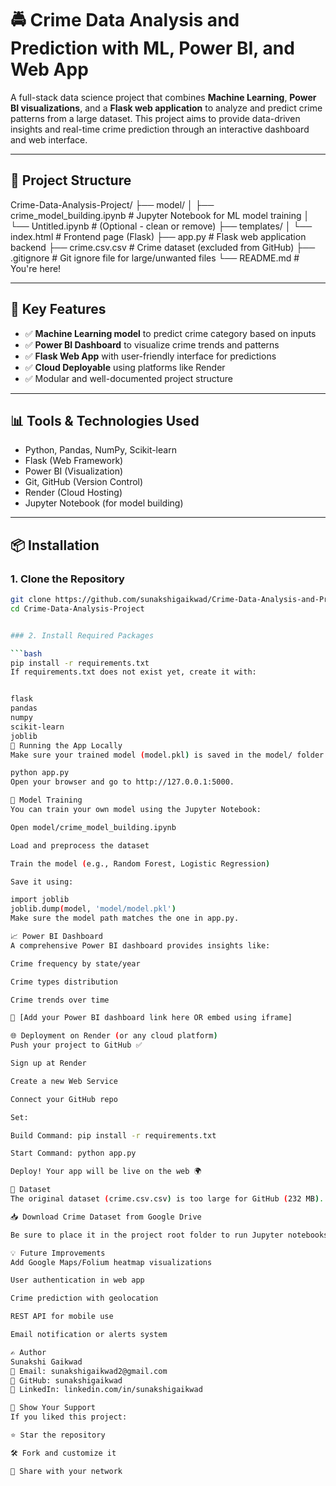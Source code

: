 # 🚔 Crime Data Analysis and Prediction with ML, Power BI, and Web App

A full-stack data science project that combines **Machine Learning**, **Power BI visualizations**, and a **Flask web application** to analyze and predict crime patterns from a large dataset. This project aims to provide data-driven insights and real-time crime prediction through an interactive dashboard and web interface.

---

## 📁 Project Structure

Crime-Data-Analysis-Project/
├── model/
│ ├── crime_model_building.ipynb # Jupyter Notebook for ML model training
│ └── Untitled.ipynb # (Optional - clean or remove)
├── templates/
│ └── index.html # Frontend page (Flask)
├── app.py # Flask web application backend
├── crime.csv.csv # Crime dataset (excluded from GitHub)
├── .gitignore # Git ignore file for large/unwanted files
└── README.md # You're here!


---

## 🧠 Key Features

- ✅ **Machine Learning model** to predict crime category based on inputs
- ✅ **Power BI Dashboard** to visualize crime trends and patterns
- ✅ **Flask Web App** with user-friendly interface for predictions
- ✅ **Cloud Deployable** using platforms like Render
- ✅ Modular and well-documented project structure

---

## 📊 Tools & Technologies Used

- Python, Pandas, NumPy, Scikit-learn
- Flask (Web Framework)
- Power BI (Visualization)
- Git, GitHub (Version Control)
- Render (Cloud Hosting)
- Jupyter Notebook (for model building)

---

## 📦 Installation

### 1. Clone the Repository

```bash
git clone https://github.com/sunakshigaikwad/Crime-Data-Analysis-and-Prediction-with-ML-Power-BI-and-Web-App.git
cd Crime-Data-Analysis-Project


### 2. Install Required Packages

```bash
pip install -r requirements.txt
If requirements.txt does not exist yet, create it with:


flask
pandas
numpy
scikit-learn
joblib
🚀 Running the App Locally
Make sure your trained model (model.pkl) is saved in the model/ folder.

python app.py
Open your browser and go to http://127.0.0.1:5000.

🧪 Model Training
You can train your own model using the Jupyter Notebook:

Open model/crime_model_building.ipynb

Load and preprocess the dataset

Train the model (e.g., Random Forest, Logistic Regression)

Save it using:

import joblib
joblib.dump(model, 'model/model.pkl')
Make sure the model path matches the one in app.py.

📈 Power BI Dashboard
A comprehensive Power BI dashboard provides insights like:

Crime frequency by state/year

Crime types distribution

Crime trends over time

🔗 [Add your Power BI dashboard link here OR embed using iframe]

🌐 Deployment on Render (or any cloud platform)
Push your project to GitHub ✅

Sign up at Render

Create a new Web Service

Connect your GitHub repo

Set:

Build Command: pip install -r requirements.txt

Start Command: python app.py

Deploy! Your app will be live on the web 🌍

🧾 Dataset
The original dataset (crime.csv.csv) is too large for GitHub (232 MB).

📥 Download Crime Dataset from Google Drive

Be sure to place it in the project root folder to run Jupyter notebooks properly.

💡 Future Improvements
Add Google Maps/Folium heatmap visualizations

User authentication in web app

Crime prediction with geolocation

REST API for mobile use

Email notification or alerts system

✍️ Author
Sunakshi Gaikwad
📧 Email: sunakshigaikwad2@gmail.com
🔗 GitHub: sunakshigaikwad
🔗 LinkedIn: linkedin.com/in/sunakshigaikwad

🌟 Show Your Support
If you liked this project:

⭐ Star the repository

🛠️ Fork and customize it

🤝 Share with your network
